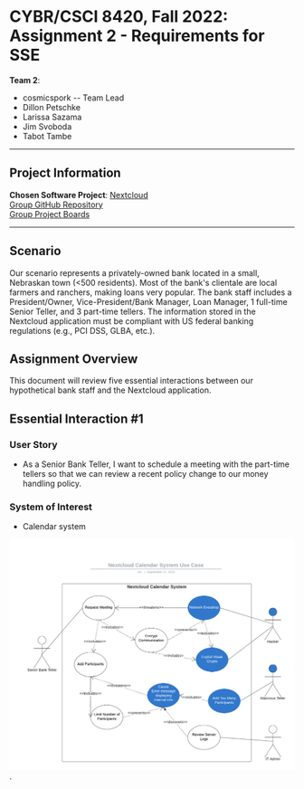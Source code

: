 # CYBR/CSCI 8420, Fall 2022: Assignment 2 - Requirements for SSE

**Team 2**:
* cosmicspork -- Team Lead
* Dillon Petschke
* Larissa Sazama
* Jim Svoboda
* Tabot Tambe

---

Project Information
-
**Chosen Software Project**: [Nextcloud](https://github.com/nextcloud)  
[Group GitHub Repository](https://github.com/unosec/project)  
[Group Project Boards](https://github.com/orgs/unosec/projects)

---


Scenario
-
Our scenario represents a privately-owned bank located in a small, Nebraskan town (<500 residents). Most of the bank's clientale are local farmers and ranchers, making loans very popular. The bank staff includes a President/Owner, Vice-President/Bank Manager, Loan Manager, 1 full-time Senior Teller, and 3 part-time tellers. The information stored in the Nextcloud application must be compliant with US federal banking regulations (e.g., PCI DSS, GLBA, etc.).


Assignment Overview
-
This document will review five essential interactions between our hypothetical bank staff and the Nextcloud application.


Essential Interaction #1
-

### User Story

- As a Senior Bank Teller, I want to schedule a meeting with the part-time tellers so that we can review a recent policy change to our money handling policy.

### System of Interest

- Calendar system

![Picture 2](https://github.com/unosec/project/blob/main/images/JSAssignment2.png).

